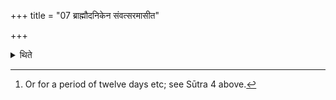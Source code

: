 +++
title = "07 ब्राह्मौदनिकेन संवत्सरमासीत"

+++

<details><summary>थिते</summary>

7. (The performer) should remain accompanied by the Brāhmaudanika-fire for one year.[^1]  

[^1]: Or for a period of twelve days etc; see Sūtra 4 above.
</details>

